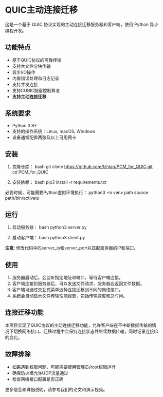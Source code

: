 # QUIC主动连接迁移

这是一个基于 QUIC 协议实现的主动连接迁移服务器和客户端，使用 Python 异步编程开发。

## 功能特点

- 基于QUIC协议的可靠传输
- 支持大文件分块传输
- 异步I/O操作
- 内置错误处理和日志记录
- 支持并发连接
- 支持CUBIC拥塞控制算法
- **支持主动连接迁移**

## 系统要求

- Python 3.8+
- 支持的操作系统：Linux, macOS, Windows
- 设备通常配置两张及以上可用网卡

## 安装

1. 克隆仓库：
bash
git clone https://github.com/lzhtan/PCM_for_QUIC.git
cd PCM_for_QUIC

2. 安装依赖：
bash
pip3 install -r requirements.txt

必要时候，可能需要Python虚拟环境执行：
python3 -m venv path
source path/bin/activate

## 运行

1. 启动服务器：
bash
python3 server.py

2. 启动客户端：
bash
python3 client.py

**注意**: 修改代码中的server_ip和server_port以匹配服务器的IP和端口。


## 使用

1. 服务器启动后，会监听指定地址和端口，等待客户端连接。
2. 客户端连接到服务器后，可以发送文件请求，服务器会返回文件数据。
3. 客户端可通过交互式菜单选择连接迁移到不同的网络接口。
4. 系统会自动显示文件传输性能报告，包括传输速度和总时间。

## 连接迁移功能

本项目实现了QUIC协议的主动连接迁移功能，允许客户端在不中断数据传输的情况下切换网络接口。迁移过程中会保持连接状态并继续数据传输，同时记录连接ID的变化。

## 故障排除

- 如果遇到权限问题，可能需要使用管理员/root权限运行
- 确保防火墙允许UDP流量通过
- 检查网络接口配置是否正确

更多信息和详细说明，请参考我们的论文和演示视频。